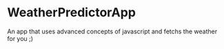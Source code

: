# WeatherPredictorApp
An app that uses advanced concepts of javascript and fetchs the weather for you ;)
